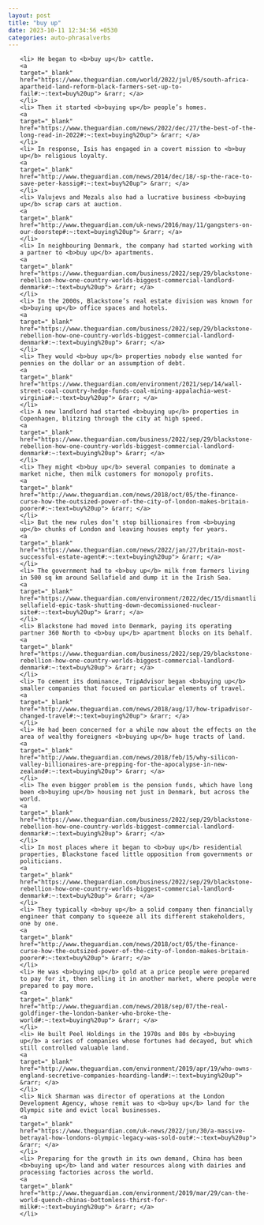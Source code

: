 ```yaml
---
layout: post
title: "buy up"
date: 2023-10-11 12:34:56 +0530
categories: auto-phrasalverbs
---
```

<ol>

    <li> He began to <b>buy up</b> cattle.
    <a 
    target="_blank" 
    href="https://www.theguardian.com/world/2022/jul/05/south-africa-apartheid-land-reform-black-farmers-set-up-to-fail#:~:text=buy%20up"> &rarr; </a>
    </li>
    <li> Then it started <b>buying up</b> people’s homes.
    <a 
    target="_blank" 
    href="https://www.theguardian.com/news/2022/dec/27/the-best-of-the-long-read-in-2022#:~:text=buying%20up"> &rarr; </a>
    </li>
    <li> In response, Isis has engaged in a covert mission to <b>buy up</b> religious loyalty.
    <a 
    target="_blank" 
    href="http://www.theguardian.com/news/2014/dec/18/-sp-the-race-to-save-peter-kassig#:~:text=buy%20up"> &rarr; </a>
    </li>
    <li> Valujevs and Mezals also had a lucrative business <b>buying up</b> scrap cars at auction.
    <a 
    target="_blank" 
    href="http://www.theguardian.com/uk-news/2016/may/11/gangsters-on-our-doorstep#:~:text=buying%20up"> &rarr; </a>
    </li>
    <li> In neighbouring Denmark, the company had started working with a partner to <b>buy up</b> apartments.
    <a 
    target="_blank" 
    href="https://www.theguardian.com/business/2022/sep/29/blackstone-rebellion-how-one-country-worlds-biggest-commercial-landlord-denmark#:~:text=buy%20up"> &rarr; </a>
    </li>
    <li> In the 2000s, Blackstone’s real estate division was known for <b>buying up</b> office spaces and hotels.
    <a 
    target="_blank" 
    href="https://www.theguardian.com/business/2022/sep/29/blackstone-rebellion-how-one-country-worlds-biggest-commercial-landlord-denmark#:~:text=buying%20up"> &rarr; </a>
    </li>
    <li> They would <b>buy up</b> properties nobody else wanted for pennies on the dollar or an assumption of debt.
    <a 
    target="_blank" 
    href="https://www.theguardian.com/environment/2021/sep/14/wall-street-coal-country-hedge-funds-coal-mining-appalachia-west-virginia#:~:text=buy%20up"> &rarr; </a>
    </li>
    <li> A new landlord had started <b>buying up</b> properties in Copenhagen, blitzing through the city at high speed.
    <a 
    target="_blank" 
    href="https://www.theguardian.com/business/2022/sep/29/blackstone-rebellion-how-one-country-worlds-biggest-commercial-landlord-denmark#:~:text=buying%20up"> &rarr; </a>
    </li>
    <li> They might <b>buy up</b> several companies to dominate a market niche, then milk customers for monopoly profits.
    <a 
    target="_blank" 
    href="http://www.theguardian.com/news/2018/oct/05/the-finance-curse-how-the-outsized-power-of-the-city-of-london-makes-britain-poorer#:~:text=buy%20up"> &rarr; </a>
    </li>
    <li> But the new rules don’t stop billionaires from <b>buying up</b> chunks of London and leaving houses empty for years.
    <a 
    target="_blank" 
    href="https://www.theguardian.com/news/2022/jan/27/britain-most-successful-estate-agent#:~:text=buying%20up"> &rarr; </a>
    </li>
    <li> The government had to <b>buy up</b> milk from farmers living in 500 sq km around Sellafield and dump it in the Irish Sea.
    <a 
    target="_blank" 
    href="https://www.theguardian.com/environment/2022/dec/15/dismantling-sellafield-epic-task-shutting-down-decomissioned-nuclear-site#:~:text=buy%20up"> &rarr; </a>
    </li>
    <li> Blackstone had moved into Denmark, paying its operating partner 360 North to <b>buy up</b> apartment blocks on its behalf.
    <a 
    target="_blank" 
    href="https://www.theguardian.com/business/2022/sep/29/blackstone-rebellion-how-one-country-worlds-biggest-commercial-landlord-denmark#:~:text=buy%20up"> &rarr; </a>
    </li>
    <li> To cement its dominance, TripAdvisor began <b>buying up</b> smaller companies that focused on particular elements of travel.
    <a 
    target="_blank" 
    href="http://www.theguardian.com/news/2018/aug/17/how-tripadvisor-changed-travel#:~:text=buying%20up"> &rarr; </a>
    </li>
    <li> He had been concerned for a while now about the effects on the area of wealthy foreigners <b>buying up</b> huge tracts of land.
    <a 
    target="_blank" 
    href="http://www.theguardian.com/news/2018/feb/15/why-silicon-valley-billionaires-are-prepping-for-the-apocalypse-in-new-zealand#:~:text=buying%20up"> &rarr; </a>
    </li>
    <li> The even bigger problem is the pension funds, which have long been <b>buying up</b> housing not just in Denmark, but across the world.
    <a 
    target="_blank" 
    href="https://www.theguardian.com/business/2022/sep/29/blackstone-rebellion-how-one-country-worlds-biggest-commercial-landlord-denmark#:~:text=buying%20up"> &rarr; </a>
    </li>
    <li> In most places where it began to <b>buy up</b> residential properties, Blackstone faced little opposition from governments or politicians.
    <a 
    target="_blank" 
    href="https://www.theguardian.com/business/2022/sep/29/blackstone-rebellion-how-one-country-worlds-biggest-commercial-landlord-denmark#:~:text=buy%20up"> &rarr; </a>
    </li>
    <li> They typically <b>buy up</b> a solid company then financially engineer that company to squeeze all its different stakeholders, one by one.
    <a 
    target="_blank" 
    href="http://www.theguardian.com/news/2018/oct/05/the-finance-curse-how-the-outsized-power-of-the-city-of-london-makes-britain-poorer#:~:text=buy%20up"> &rarr; </a>
    </li>
    <li> He was <b>buying up</b> gold at a price people were prepared to pay for it, then selling it in another market, where people were prepared to pay more.
    <a 
    target="_blank" 
    href="http://www.theguardian.com/news/2018/sep/07/the-real-goldfinger-the-london-banker-who-broke-the-world#:~:text=buying%20up"> &rarr; </a>
    </li>
    <li> He built Peel Holdings in the 1970s and 80s by <b>buying up</b> a series of companies whose fortunes had decayed, but which still controlled valuable land.
    <a 
    target="_blank" 
    href="http://www.theguardian.com/environment/2019/apr/19/who-owns-england-secretive-companies-hoarding-land#:~:text=buying%20up"> &rarr; </a>
    </li>
    <li> Nick Sharman was director of operations at the London Development Agency, whose remit was to <b>buy up</b> land for the Olympic site and evict local businesses.
    <a 
    target="_blank" 
    href="https://www.theguardian.com/uk-news/2022/jun/30/a-massive-betrayal-how-londons-olympic-legacy-was-sold-out#:~:text=buy%20up"> &rarr; </a>
    </li>
    <li> Preparing for the growth in its own demand, China has been <b>buying up</b> land and water resources along with dairies and processing factories across the world.
    <a 
    target="_blank" 
    href="http://www.theguardian.com/environment/2019/mar/29/can-the-world-quench-chinas-bottomless-thirst-for-milk#:~:text=buying%20up"> &rarr; </a>
    </li>